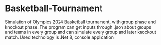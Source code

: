 # Basketball-Tournament
 Simulation of Olympics 2024 Basketball tournament, with group phase and knockout phase. The program can get inputs through .json about groups and teams in every group and can simulate every group and later knockout match. Used technology is .Net 8, console application
